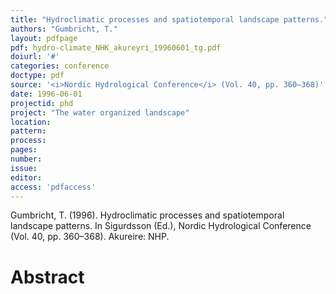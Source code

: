 ```yaml
---
title: "Hydroclimatic processes and spatiotemporal landscape patterns."
authors: "Gumbricht, T."
layout: pdfpage
pdf: hydro-climate_NHK_akureyri_19960601_tg.pdf
doiurl: '#'
categories: conference
doctype: pdf
source: '<i>Nordic Hydrological Conference</i> (Vol. 40, pp. 360–368)'
date: 1996-06-01
projectid: phd
project: "The water organized landscape"
location:
pattern:
process:
pages:
number:
issue:
editor:
access: 'pdfaccess'
---
```


Gumbricht, T. (1996). Hydroclimatic processes and spatiotemporal landscape patterns. In Sigurdsson (Ed.), Nordic Hydrological Conference (Vol. 40, pp. 360–368). Akureire: NHP.

<h1 class='foot-description'>Abstract</h1>
